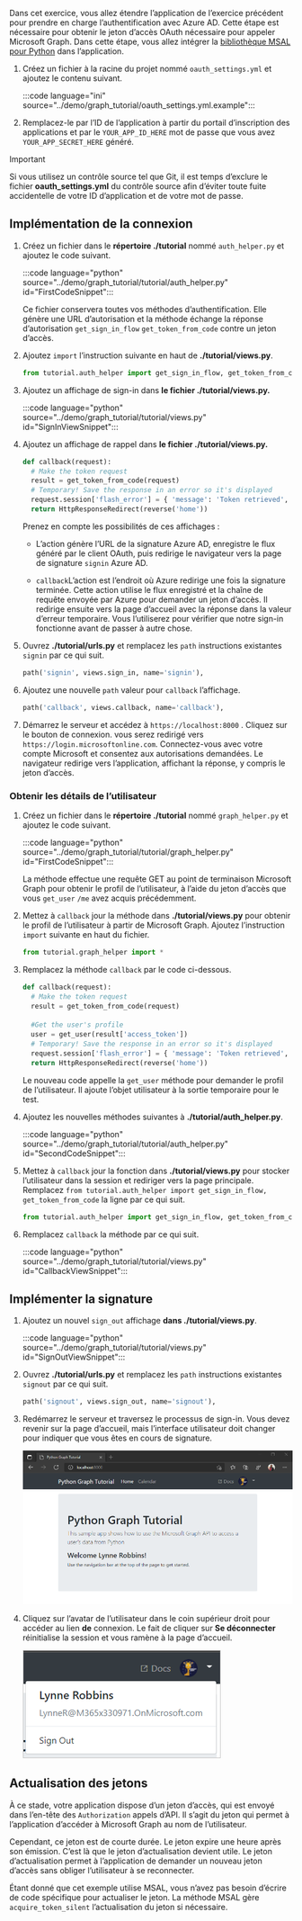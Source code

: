 <!-- markdownlint-disable MD002 MD041 -->

Dans cet exercice, vous allez étendre l’application de l’exercice précédent pour prendre en charge l’authentification avec Azure AD. Cette étape est nécessaire pour obtenir le jeton d’accès OAuth nécessaire pour appeler Microsoft Graph. Dans cette étape, vous allez intégrer la [bibliothèque MSAL pour Python](https://github.com/AzureAD/microsoft-authentication-library-for-python) dans l’application.

1. Créez un fichier à la racine du projet nommé `oauth_settings.yml` et ajoutez le contenu suivant.

    :::code language="ini" source="../demo/graph_tutorial/oauth_settings.yml.example":::

1. Remplacez-le par l’ID de l’application à partir du portail d’inscription des applications et par le `YOUR_APP_ID_HERE` mot de passe que vous avez `YOUR_APP_SECRET_HERE` généré.

> [!IMPORTANT]
> Si vous utilisez un contrôle source tel que Git, il est temps d’exclure le fichier **oauth_settings.yml** du contrôle source afin d’éviter toute fuite accidentelle de votre ID d’application et de votre mot de passe.

## <a name="implement-sign-in"></a>Implémentation de la connexion

1. Créez un fichier dans le **répertoire ./tutorial** nommé `auth_helper.py` et ajoutez le code suivant.

    :::code language="python" source="../demo/graph_tutorial/tutorial/auth_helper.py" id="FirstCodeSnippet":::

    Ce fichier conservera toutes vos méthodes d’authentification. Elle génère une URL d’autorisation et la méthode échange la réponse d’autorisation `get_sign_in_flow` `get_token_from_code` contre un jeton d’accès.

1. Ajoutez `import` l’instruction suivante en haut de **./tutorial/views.py**.

    ```python
    from tutorial.auth_helper import get_sign_in_flow, get_token_from_code
    ```

1. Ajoutez un affichage de sign-in dans **le fichier ./tutorial/views.py.**

    :::code language="python" source="../demo/graph_tutorial/tutorial/views.py" id="SignInViewSnippet":::

1. Ajoutez un affichage de rappel dans **le fichier ./tutorial/views.py.**

    ```python
    def callback(request):
      # Make the token request
      result = get_token_from_code(request)
      # Temporary! Save the response in an error so it's displayed
      request.session['flash_error'] = { 'message': 'Token retrieved', 'debug': format(result) }
      return HttpResponseRedirect(reverse('home'))
    ```

    Prenez en compte les possibilités de ces affichages :

    - L’action génère l’URL de la signature Azure AD, enregistre le flux généré par le client OAuth, puis redirige le navigateur vers la page de signature `signin` Azure AD.

    - `callback`L’action est l’endroit où Azure redirige une fois la signature terminée. Cette action utilise le flux enregistré et la chaîne de requête envoyée par Azure pour demander un jeton d’accès. Il redirige ensuite vers la page d’accueil avec la réponse dans la valeur d’erreur temporaire. Vous l’utiliserez pour vérifier que notre sign-in fonctionne avant de passer à autre chose.

1. Ouvrez **./tutorial/urls.py** et remplacez les `path` instructions existantes `signin` par ce qui suit.

    ```python
    path('signin', views.sign_in, name='signin'),
    ```

1. Ajoutez une nouvelle `path` valeur pour `callback` l’affichage.

    ```python
    path('callback', views.callback, name='callback'),
    ```

1. Démarrez le serveur et accédez à `https://localhost:8000` . Cliquez sur le bouton de connexion. vous serez redirigé vers `https://login.microsoftonline.com`. Connectez-vous avec votre compte Microsoft et consentez aux autorisations demandées. Le navigateur redirige vers l’application, affichant la réponse, y compris le jeton d’accès.

### <a name="get-user-details"></a>Obtenir les détails de l’utilisateur

1. Créez un fichier dans le **répertoire ./tutorial** nommé `graph_helper.py` et ajoutez le code suivant.

    :::code language="python" source="../demo/graph_tutorial/tutorial/graph_helper.py" id="FirstCodeSnippet":::

    La méthode effectue une requête GET au point de terminaison Microsoft Graph pour obtenir le profil de l’utilisateur, à l’aide du jeton d’accès que vous `get_user` `/me` avez acquis précédemment.

1. Mettez à `callback` jour la méthode dans **./tutorial/views.py** pour obtenir le profil de l’utilisateur à partir de Microsoft Graph. Ajoutez l’instruction `import` suivante en haut du fichier.

    ```python
    from tutorial.graph_helper import *
    ```

1. Remplacez la méthode `callback` par le code ci-dessous.

    ```python
    def callback(request):
      # Make the token request
      result = get_token_from_code(request)

      #Get the user's profile
      user = get_user(result['access_token'])
      # Temporary! Save the response in an error so it's displayed
      request.session['flash_error'] = { 'message': 'Token retrieved', 'debug': 'User: {0}\nToken: {1}'.format(user, result) }
      return HttpResponseRedirect(reverse('home'))
    ```

    Le nouveau code appelle la `get_user` méthode pour demander le profil de l’utilisateur. Il ajoute l’objet utilisateur à la sortie temporaire pour le test.

1. Ajoutez les nouvelles méthodes suivantes à **./tutorial/auth_helper.py**.

    :::code language="python" source="../demo/graph_tutorial/tutorial/auth_helper.py" id="SecondCodeSnippet":::

1. Mettez à `callback` jour la fonction dans **./tutorial/views.py** pour stocker l’utilisateur dans la session et rediriger vers la page principale. Remplacez `from tutorial.auth_helper import get_sign_in_flow, get_token_from_code` la ligne par ce qui suit.

    ```python
    from tutorial.auth_helper import get_sign_in_flow, get_token_from_code, store_user, remove_user_and_token, get_token
    ```

1. Remplacez `callback` la méthode par ce qui suit.

    :::code language="python" source="../demo/graph_tutorial/tutorial/views.py" id="CallbackViewSnippet":::

## <a name="implement-sign-out"></a>Implémenter la signature

1. Ajoutez un nouvel `sign_out` affichage **dans ./tutorial/views.py**.

    :::code language="python" source="../demo/graph_tutorial/tutorial/views.py" id="SignOutViewSnippet":::

1. Ouvrez **./tutorial/urls.py** et remplacez les `path` instructions existantes `signout` par ce qui suit.

    ```python
    path('signout', views.sign_out, name='signout'),
    ```

1. Redémarrez le serveur et traversez le processus de sign-in. Vous devez revenir sur la page d’accueil, mais l’interface utilisateur doit changer pour indiquer que vous êtes en cours de signature.

    ![Capture d’écran de la page d’accueil après la connexion](./images/add-aad-auth-01.png)

1. Cliquez sur l’avatar de l’utilisateur dans le coin supérieur droit pour accéder au lien **de** connexion. Le fait de cliquer sur **Se déconnecter** réinitialise la session et vous ramène à la page d’accueil.

    ![Capture d’écran du menu déroulant avec le lien de déconnexion](./images/add-aad-auth-02.png)

## <a name="refreshing-tokens"></a>Actualisation des jetons

À ce stade, votre application dispose d’un jeton d’accès, qui est envoyé dans l’en-tête des `Authorization` appels d’API. Il s’agit du jeton qui permet à l’application d’accéder à Microsoft Graph au nom de l’utilisateur.

Cependant, ce jeton est de courte durée. Le jeton expire une heure après son émission. C’est là que le jeton d’actualisation devient utile. Le jeton d’actualisation permet à l’application de demander un nouveau jeton d’accès sans obliger l’utilisateur à se reconnecter.

Étant donné que cet exemple utilise MSAL, vous n’avez pas besoin d’écrire de code spécifique pour actualiser le jeton. La méthode MSAL gère `acquire_token_silent` l’actualisation du jeton si nécessaire.
